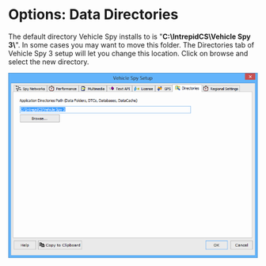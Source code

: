 # Options: Data Directories

The default directory Vehicle Spy installs to is "**C:\IntrepidCS\Vehicle Spy 3\\**". In some cases you may want to move this folder. The Directories tab of Vehicle Spy 3 setup will let you change this location. Click on browse and select the new directory.

![Figure 1: The Tools->Options->Vehicle Spy Setup, Directories tab.](../../../.gitbook/assets/spyDataDirChange.gif)
